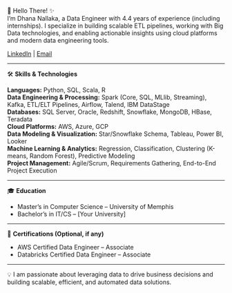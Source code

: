 👋 Hello There! ✨  
I’m Dhana Nallaka, a Data Engineer with 4.4 years of experience (including internships). I specialize in building scalable ETL pipelines, working with Big Data technologies, and enabling actionable insights using cloud platforms and modern data engineering tools.  

[LinkedIn](https://www.linkedin.com/in/nnddhanalakshmi/) | [Email](mailto:your-email@example.com)  

---

🛠️ **Skills & Technologies**  

**Languages:** Python, SQL, Scala, R  
**Data Engineering & Processing:** Spark (Core, SQL, MLlib, Streaming), Kafka, ETL/ELT Pipelines, Airflow, Talend, IBM DataStage  
**Databases:** SQL Server, Oracle, Redshift, Snowflake, MongoDB, HBase, Teradata  
**Cloud Platforms:** AWS, Azure, GCP  
**Data Modeling & Visualization:** Star/Snowflake Schema, Tableau, Power BI, Looker  
**Machine Learning & Analytics:** Regression, Classification, Clustering (K-means, Random Forest), Predictive Modeling  
**Project Management:** Agile/Scrum, Requirements Gathering, End-to-End Project Execution  

---

🎓 **Education**  
- Master’s in Computer Science – University of Memphis  
- Bachelor’s in IT/CS – [Your University]  

---

📜 **Certifications (Optional, if any)**  
- AWS Certified Data Engineer – Associate  
- Databricks Certified Data Engineer – Associate  

---

💡 I am passionate about leveraging data to drive business decisions and building scalable, efficient, and automated data solutions.
